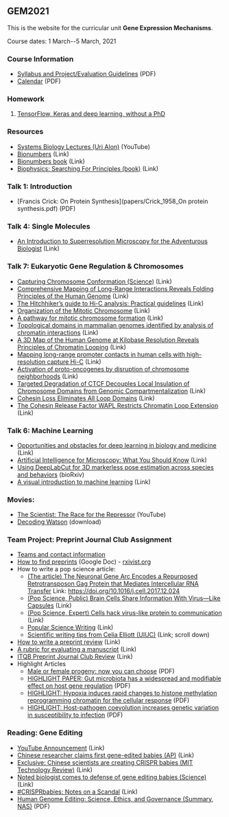 ## GEM2021

This is the website for the curricular unit **Gene Expression Mechanisms**.

Course dates: 1 March--5 March, 2021

### Course Information

* [Syllabus and Project/Evaluation Guidelines](2021_syllabus.pdf) (PDF)
* [Calendar](2021_calendar.pdf) (PDF)

### Homework

1. [TensorFlow, Keras and deep learning, without a PhD](https://codelabs.developers.google.com/codelabs/cloud-tensorflow-mnist#0)

### Resources

* [Systems Biology Lectures (Uri Alon)](https://www.youtube.com/watch?v=Z__BHVFP0Lk) (YouTube)
* [Bionumbers](http://bionumbers.hms.harvard.edu/) (Link)
* [Bionumbers book](http://book.bionumbers.org/) (Link)
* [Biophysics: Searching For Principles (book)](https://sites.google.com/site/biophysicsbook/) (Link)

### Talk 1: Introduction

* [Francis Crick: On Protein Synthesis](papers/Crick_1958_On protein synthesis.pdf) (PDF)

### Talk 4: Single Molecules

* [An Introduction to Superresolution Microscopy for the Adventurous Biologist](https://iopscience.iop.org/article/10.1088/2050-6120/aaae0c/meta) (Link)

### Talk 7: Eukaryotic Gene Regulation & Chromosomes

* [Capturing Chromosome Conformation (Science)](https://doi.org/10.1126/science.1067799) (Link)
* [Comprehensive Mapping of Long-Range Interactions Reveals Folding Principles of the Human Genome](https://doi.org/10.1126/science.1181369) (Link)
* [The Hitchhiker’s guide to Hi-C analysis: Practical guidelines](https://doi.org/10.1016/j.ymeth.2014.10.031) (Link)
* [Organization of the Mitotic Chromosome](http://science.sciencemag.org/content/342/6161/948) (Link)
* [A pathway for mitotic chromosome formation](https://doi.org/10.1126/science.aao6135) (Link)
* [Topological domains in mammalian genomes identified by analysis of chromatin interactions](https://doi.org/10.1038/nature11082) (Link)
* [A 3D Map of the Human Genome at Kilobase Resolution Reveals Principles of Chromatin Looping](https://doi.org/10.1016/j.cell.2014.11.021) (Link)
* [Mapping long-range promoter contacts in human cells with high-resolution capture Hi-C](http://doi.org/10.1038/ng.3286) (Link)
* [Activation of proto-oncogenes by disruption of chromosome neighborhoods](https://doi.org/10.1126/science.aad9024) (Link)
* [Targeted Degradation of CTCF Decouples Local Insulation of Chromosome Domains from Genomic Compartmentalization](https://doi.org/10.1016/j.cell.2017.05.004) (Link)
* [Cohesin Loss Eliminates All Loop Domains](https://doi.org/10.1016/j.cell.2017.09.026) (Link)
* [The Cohesin Release Factor WAPL Restricts Chromatin Loop Extension](https://doi.org/10.1016/j.cell.2017.04.013) (Link)

### Talk 6: Machine Learning

* [Opportunities and obstacles for deep learning in biology and medicine](https://royalsocietypublishing.org/doi/10.1098/rsif.2017.0387) (Link)
* [Artificial Intelligence for Microscopy: What You Should Know](https://www.preprints.org/manuscript/201902.0004/v1) (Link)
* [Using DeepLabCut for 3D markerless pose estimation across species and behaviors](https://www.biorxiv.org/content/10.1101/476531v1) (bioRxiv)
* [A visual introduction to machine learning](http://www.r2d3.us/visual-intro-to-machine-learning-part-1/) (Link)

### Movies:

* [The Scientist: The Race for the Repressor](https://www.youtube.com/watch?v=kdOgoTl9Fog) (YouTube)
* [Decoding Watson](https://drive.google.com/file/d/1XHzd3gqCSx8WOi7KsJkmIhcbCmQgsJkK/view?usp=sharing) (download)

### Team Project: Preprint Journal Club Assignment

* [Teams and contact information](teams.md)
* [How to find preprints](https://docs.google.com/document/d/1VkAe4OwQ_X2m7Yw9rptviw_23QgHf3JzKV60aY4MY3g/edit?usp=sharing) (Google Doc) - [rxivist.org](https://rxivist.org/)
* How to write a pop science article:
	* [(The article) The Neuronal Gene Arc Encodes a Repurposed Retrotransposon Gag Protein that Mediates Intercellular RNA Transfer](http://www.cell.com/cell/fulltext/S0092-8674(17)31504-0) Link: https://doi.org/10.1016/j.cell.2017.12.024	
	* [(Pop Science, Public) Brain Cells Share Information With Virus—Like Capsules](https://www.theatlantic.com/science/archive/2018/01/brain-cells-can-share-information-using-a-gene-that-came-from-viruses/550403/) (Link)
	* [(Pop Science, Expert) Cells hack virus-like protein to communication](https://www.nature.com/articles/d41586-018-00492-w) (Link)
	* [Popular Science Writing](http://awelu.srv.lu.se/genres-and-text-types/writing-in-academic-genres/popular-science-writing/) (Link)
	* [Scientific writing tips from Celia Elliott (UIUC)](https://physics.illinois.edu/people/directory/profile/cmelliot) (Link; scroll down)
* [How to write a preprint review](https://www.authorea.com/users/164141/articles/200820-prereview-guidelines-how-to-write-a-preprint-review) (Link)
* [A rubric for evaluating a manuscript](paper_rubric.pdf) (Link)
* [ITQB Preprint Journal Club Review](https://www.authorea.com/users/172741/articles/210868-itqb-preprint-journal-club-9-nov-2017) (Link)
* Highlight Articles
	* [Male or female progeny: now you can choose](highlights/brown.pdf) (PDF)
	* [HIGHLIGHT PAPER: Gut microbiota has a widespread and modifiable effect on host gene regulation](highlights/mcclintock.pdf) (PDF)
	* [HIGHLIGHT: Hypoxia induces rapid changes to histone methylation reprogramming chromatin for the cellular response](highlights/oshea.pdf) (PDF)
	* [HIGHLIGHT: Host-pathogen coevolution increases genetic variation in susceptibility to infection](highlights/zhuang.pdf) (PDF)

### Reading: Gene Editing

* [YouTube Announcement](https://www.youtube.com/watch?v=th0vnOmFltc) (Link)
* [Chinese researcher claims first gene-edited babies (AP)](https://www.apnews.com/4997bb7aa36c45449b488e19ac83e86d) (Link)
* [Exclusive: Chinese scientists are creating CRISPR babies (MIT Technology Review)](https://www.technologyreview.com/s/612458/exclusive-chinese-scientists-are-creating-crispr-babies/) (Link)
* [Noted biologist comes to defense of gene editing babies (Science)](http://www.sciencemag.org/news/2018/11/i-feel-obligation-be-balanced-noted-biologist-comes-defense-gene-editing-babies) (Link)
* [#CRISPRbabies: Notes on a Scandal](https://www.liebertpub.com/doi/10.1089/crispr.2018.29039.spr) (Link)
* [Human Genome Editing: Science, Ethics, and Governance (Summary, NAS)](papers/gene_editing_summary.pdf) (PDF)
